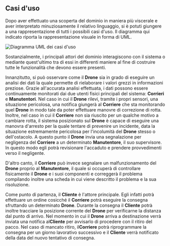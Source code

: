 ## Casi d'uso

Dopo aver effettuato una scoperta del dominio in maniera più viscerale e aver interpretato minuziosamente il 
relativo linguaggio, si è potuti giungere a una rappresentazione di tutti i possibili casi d'uso.
Il diagramma qui indicato riporta la rappresentazione visuale in forma di UML.

![Diagramma UML dei casi d'uso](https://app.genmymodel.com/api/projects/_Ea_J4ExfEeyzq6ra3GZCdA/diagrams/_Ea_J40xfEeyzq6ra3GZCdA/svg)

Sostanzialmente, i principali attori del dominio interagiscono con il sistema o mediante 
quest'ultimo tra di essi in differenti maniere al fine di costruire tutte le funzionalità
che devono essere presenti.

Innanzitutto, si può osservare come il **Drone** sia in grado di eseguire un analisi dei dati 
la quale permette di rielaborare i valori grezzi in informazioni preziose. 
Grazie all'accurata analisi effettuata, i dati possono essere continuamente monitorati dai
due utenti fisici principali del sistema: **Corrieri** e **Manutentori**.
Nel caso in cui il **Drone** rilevi, tramite i propri sensori, una situazione pericolosa, una
notifica giungerà al **Corriere** che sta monitorando quel **Drone** in modo tale da poter effettuare
manovre di correzione di rotta.
Inoltre, nel caso in cui il **Corriere** non sia riuscito per un qualche motivo a cambiare rotta,
il sistema posizionato sul **Drone** è capace di eseguire una manovra d'arresto per la quale
tentare di prevenire un incidente, data la situazione estremamente pericolosa per l'incolumità del
**Drone** stesso o dell'ostacolo.
A questo punto il **Drone** invia una segnalazione per negligenza del **Corriere** a un determinato 
**Manutentore**, il suo supervisore. 
In questo modo egli potrà revisionare l'accaduto e prendere provvedimenti verso il 
negligente. 

D'altro canto, il **Corriere** può invece segnalare un malfunzionamento del **Drone** proprio al 
**Manutentore**, il quale si occuperà di controllare fisicamente il **Drone** e i suoi componenti
e correggerà il problema compilando inoltre una scheda in cui viene descritto il problema
e la sua risoluzione.

Come punto di partenza, il **Cliente** è l'attore principale. Egli infatti potrà effettuare un
ordine cosicché il **Corriere** potrà eseguire la consegna sfruttando un determinato **Drone**.
Durante la consegna il **Cliente** potrà inoltre tracciare la posizione corrente del **Drone** per
verificarne la distanza dal punto di arrivo.
Nel momento in cui il **Drone** arriva a destinazione verrà inviata una 
notifica al**Cliente** per avvisarlo di procedere con il ritiro del pacco. 
Nel caso di mancato ritiro, il**Corriere** potrà riprogrammare la consegna 
per un giorno lavorativo successivo e il **Cliente** verrà notificato della data del nuovo tentativo di
consegna.
